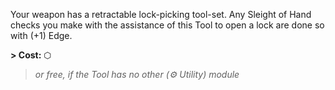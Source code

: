 Your weapon has a retractable lock-picking tool-set. Any Sleight of Hand checks you make with the assistance of this Tool to open a lock are done so with (+1) Edge.

**\> Cost:** ⬡
> *or free, if the Tool has no other (⚙ Utility) module*

